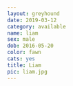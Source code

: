 ```yaml
---
layout: greyhound
date: 2019-03-12
category: available
name: liam
sex: male
dob: 2016-05-20
color: fawn
cats: yes
title: Liam
pic: liam.jpg
---
```



